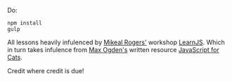 Do:

```
npm install
gulp
```

All lessons heavily infulenced by [Mikeal Rogers'](https://github.com/mikeal) workshop [LearnJS](https://github.com/mikeal/learnjs).
Which in turn takes infulence from [Max Ogden's](https://github.com/maxogden) written resource [JavaScript for Cats](https://github.com/maxogden/javascript-for-cats).

Credit where credit is due!

